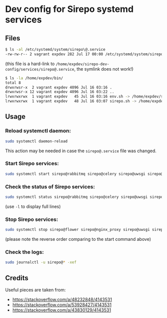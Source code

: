 # Dev config for Sirepo systemd services

## Files
```bash
$ ls -al /etc/systemd/system/sirepo\@.service
-rw-rw-r-- 2 vagrant expdev 282 Jul 17 00:00 /etc/systemd/system/sirepo@.service
```
(this file is a hard-link to `/home/expdev/sirepo-dev-config/services/sirepo@.service`, the symlink does not work!)

```bash
$ ls -la /home/expdev/bin/
total 8
drwxrwsr-x  2 vagrant expdev 4096 Jul 16 03:16 .
drwxrwsr-x 12 vagrant expdev 4096 Jul 16 03:22 ..
lrwxrwxrwx  1 vagrant expdev   45 Jul 16 03:16 env.sh -> /home/expdev/sirepo-dev-config/scripts/env.sh
lrwxrwxrwx  1 vagrant expdev   48 Jul 16 03:07 sirepo.sh -> /home/expdev/sirepo-dev-config/scripts/sirepo.sh
```

## Usage

### Reload systemctl daemon:
```bash
sudo systemctl daemon-reload
```
This action may be needed in case the `sirepo@.service` file was changed.

### Start Sirepo services:
```bash
sudo systemctl start sirepo@rabbitmq sirepo@celery sirepo@uwsgi sirepo@nginx_proxy sirepo@flower
```

### Check the status of Sirepo services:
```bash
sudo systemctl status sirepo@rabbitmq sirepo@celery sirepo@uwsgi sirepo@nginx_proxy sirepo@flower
```
(use `-l` to display full lines)

### Stop Sirepo services:
```bash
sudo systemctl stop sirepo@flower sirepo@nginx_proxy sirepo@uwsgi sirepo@celery sirepo@rabbitmq
```
(please note the reverse order comparing to the start command above)

### Check the logs:
```bash
sudo journalctl -u sirepo@* -xef
```

## Credits
Useful pieces are taken from:
- https://stackoverflow.com/a/48232848/4143531
- https://stackoverflow.com/a/53928427/4143531
- https://stackoverflow.com/a/43830129/4143531
